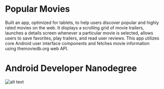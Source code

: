 # Popular Movies

Built an app, optimized for tablets, to help users discover popular and highly rated movies on the web. It displays a scrolling grid of movie trailers, launches a details screen whenever a particular movie is selected, allows users to save favorites, play trailers, and read user reviews. This app utilizes core Android user interface components and fetches movie information using themoviedb.org web API.

# Android Developer Nanodegree
![alt text](https://cloud.githubusercontent.com/assets/7153301/14585363/204b1ee6-048f-11e6-9130-d46d777c4fe7.png)
